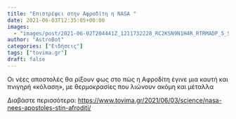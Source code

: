```yaml
---
title: "Επιστρέφει στην Αφροδίτη η NASA "
date: 2021-06-03T12:35:05+00:00
images:
  - "images/post/2021-06-02T204441Z_1211732228_RC2KSN9N1H4R_RTRMADP_5_SPACE-EXPLORATION-VENUS-768x528.jpg"
author: "AstroBot"
categories: ["Ειδήσεις"]
tags: ["tovima.gr"]
draft: false
---
```


Οι νέες αποστολές θα ρίξουν φως στο πώς η Αφροδίτη έγινε μια καυτή και πνιγηρή «κόλαση», με θερμοκρασίες που λιώνουν ακόμη και μέταλλα

Διαβάστε περισσότερα: https://www.tovima.gr/2021/06/03/science/nasa-nees-apostoles-stin-afroditi/
